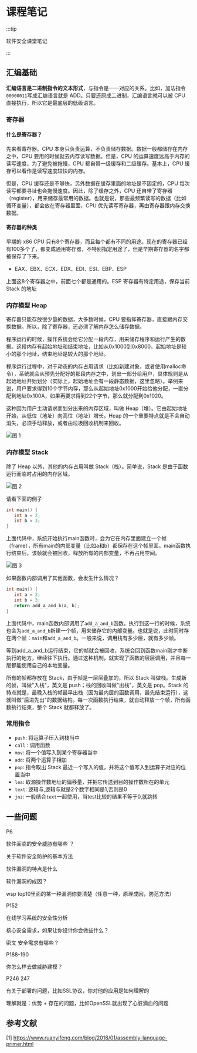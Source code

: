 # 课程笔记

:::tip

软件安全课堂笔记

:::

## 汇编基础

**汇编语言是二进制指令的文本形式**，与指令是一一对应的关系。比如，加法指令`00000011`写成汇编语言就是 ADD。只要还原成二进制，汇编语言就可以被 CPU 直接执行，所以它是最底层的低级语言。

### 寄存器

#### 什么是寄存器？

先来看寄存器。CPU 本身只负责运算，不负责储存数据。数据一般都储存在内存之中，CPU 要用的时候就去内存读写数据。但是，CPU 的运算速度远高于内存的读写速度，为了避免被拖慢，CPU 都自带一级缓存和二级缓存。基本上，CPU 缓存可以看作是读写速度较快的内存。

但是，CPU 缓存还是不够快，另外数据在缓存里面的地址是不固定的，CPU 每次读写都要寻址也会拖慢速度。因此，除了缓存之外，CPU 还自带了寄存器（register），用来储存最常用的数据。也就是说，那些最频繁读写的数据（比如循环变量），都会放在寄存器里面，CPU 优先读写寄存器，再由寄存器跟内存交换数据。

#### 寄存器的种类

早期的 x86 CPU 只有8个寄存器，而且每个都有不同的用途。现在的寄存器已经有100多个了，都变成通用寄存器，不特别指定用途了，但是早期寄存器的名字都被保存了下来。

- EAX、EBX、ECX、EDX、EDI、ESI、EBP、ESP

上面这8个寄存器之中，前面七个都是通用的。ESP 寄存器有特定用途，保存当前 Stack 的地址

### 内存模型 Heap

寄存器只能存放很少量的数据，大多数时候，CPU 要指挥寄存器，直接跟内存交换数据。所以，除了寄存器，还必须了解内存怎么储存数据。

程序运行的时候，操作系统会给它分配一段内存，用来储存程序和运行产生的数据。这段内存有起始地址和结束地址，比如从0x1000到0x8000，起始地址是较小的那个地址，结束地址是较大的那个地址。

程序运行过程中，对于动态的内存占用请求（比如新建对象，或者使用malloc命令），系统就会从预先分配好的那段内存之中，划出一部分给用户，具体规则是从起始地址开始划分（实际上，起始地址会有一段静态数据，这里忽略）。举例来说，用户要求得到10个字节内存，那么从起始地址0x1000开始给他分配，一直分配到地址0x100A，如果再要求得到22个字节，那么就分配到0x1020。

这种因为用户主动请求而划分出来的内存区域，叫做 Heap（堆）。它由起始地址开始，从低位（地址）向高位（地址）增长。Heap 的一个重要特点就是不会自动消失，必须手动释放，或者由垃圾回收机制来回收。

![图 1](images/5e92c185126ef7ee9bcd2c1314c2d42c40a2954f54a0ede884659ed1740fcf23.png)

### 内存模型 Stack

除了 Heap 以外，其他的内存占用叫做 Stack（栈）。简单说，Stack 是由于函数运行而临时占用的内存区域。

![图 2](images/59091696b8b2aa5f2e8d55b274b6fc2e0f2edd584bc0e7da107507b2e92161fd.png)

请看下面的例子

```c++
int main() {
   int a = 2;
   int b = 3;
}
```

上面代码中，系统开始执行main函数时，会为它在内存里面建立一个帧（frame），所有main的内部变量（比如a和b）都保存在这个帧里面。main函数执行结束后，该帧就会被回收，释放所有的内部变量，不再占用空间。

![图 3](images/630661ff9c3a1268418bbff8370a06070c70dca35d76ad0fbb91df769f8d4af0.png)

如果函数内部调用了其他函数，会发生什么情况？

```c++
int main() {
   int a = 2;
   int b = 3;
   return add_a_and_b(a, b);
}
```

上面代码中，main函数内部调用了`add_a_and_b`函数。执行到这一行的时候，系统也会为`add_a_and_b`新建一个帧，用来储存它的内部变量。也就是说，此时同时存在两个帧：`main`和`add_a_and_b`。一般来说，调用栈有多少层，就有多少帧。

等到add_a_and_b运行结束，它的帧就会被回收，系统会回到函数main刚才中断执行的地方，继续往下执行。通过这种机制，就实现了函数的层层调用，并且每一层都能使用自己的本地变量。

所有的帧都存放在 Stack，由于帧是一层层叠加的，所以 Stack 叫做栈。生成新的帧，叫做"入栈"，英文是 push；栈的回收叫做"出栈"，英文是 pop。Stack 的特点就是，最晚入栈的帧最早出栈（因为最内层的函数调用，最先结束运行），这就叫做"后进先出"的数据结构。每一次函数执行结束，就自动释放一个帧，所有函数执行结束，整个 Stack 就都释放了。

### 常用指令

- `push`: 将运算子压入到栈当中
- `call` : 调用函数
- `mov`: 将一个值写入到某个寄存器当中
- `add`: 将两个运算子相加
- `pop`: 指令取出 Stack 最近一个写入的值，并将这个值写入到运算子对应的位置当中
- `lea`: 取源操作数地址的偏移量，并把它传送到目的操作数所在的单元
- `text`: 逻辑与,逻辑与就是2个数字相同是1,否则是0
- `jnz`: 一般结合`text`一起使用，当test比较的结果不等于0,就跳转

## 一些问题

P6

软件面临的安全威胁有哪些 ？

关于软件安全防护的基本方法

软件漏洞的特点是什么

软件漏洞的成因？

wsp top10里面的某一种漏洞你要清楚（任意一种，原理成因，防范方法）

P152

在线学习系统的安全性分析

核心安全需求，如果让你设计你会做些什么？

密文 安全需求有哪些？

P188-190

你怎么样去做威胁建模？

P246 247

有关于部署的问题，比如SSL协议，你对他的应用是如何理解的

理解就是：优势 + 存在的问题，比如OpenSSL就出现了心脏滴血的问题


## 参考文献

[1] https://www.ruanyifeng.com/blog/2018/01/assembly-language-primer.html
